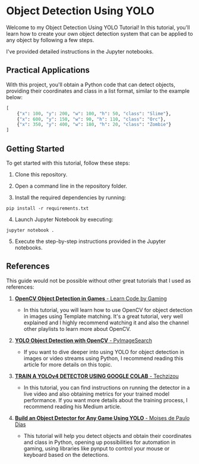 # Object Detection Using YOLO 

Welcome to my Object Detection Using YOLO Tutorial! In this tutorial, 
you'll learn how to create your own object detection system that can be applied to any object 
by following a few steps. 

I've provided detailed instructions in the Jupyter notebooks. 


## Practical Applications

With this project, you'll obtain a Python code that can detect objects, providing their coordinates and class in a list format, similar to the example below:

```python
[    
    {"x": 100, "y": 200, "w": 100, "h": 50, "class": "Slime"},    
    {"x": 600, "y": 150, "w": 90, "h": 110, "class": "Orc"},    
    {"x": 350, "y": 400, "w": 180, "h": 20, "class": "Zombie"}
]
```
## Getting Started

To get started with this tutorial, follow these steps:

1. Clone this repository.

2. Open a command line in the repository folder.

3. Install the required dependencies by running:

```pip install -r requirements.txt```

4. Launch Jupyter Notebook by executing:

```jupyter notebook .```

5. Execute the step-by-step instructions provided in the Jupyter notebooks.

## References

This guide would not be possible without other great tutorials that I used as references:

1. [**OpenCV Object Detection in Games** - Learn Code by Gaming](https://www.youtube.com/playlist?list=PL1m2M8LQlzfKtkKq2lK5xko4X-8EZzFPI)
    - In this tutorial, you will learn how to use OpenCV for object detection in images using Template matching. It's a great tutorial, very well explained and I highly recommend watching it and also the channel other playlists to learn more about OpenCV.

2. [**YOLO Object Detection with OpenCV** - PyImageSearch](https://pyimagesearch.com/2018/11/12/yolo-object-detection-with-opencv/)
    - If you want to dive deeper into using YOLO for object detection in images or video streams using Python, I recommend reading this article for more details on this topic.

3. [**TRAIN A YOLOv4 DETECTOR USING GOOGLE COLAB** - Techzizou](https://medium.com/analytics-vidhya/train-a-custom-yolov4-tiny-object-detector-using-google-colab-b58be08c9593)
    - In this tutorial, you can find instructions on running the detector in a live video and also obtaining metrics for your trained model performance. If you want more details about the training process, I recommend reading his Medium article.
4. [**Build an Object Detector for Any Game Using YOLO** - Moises de Paulo Dias](https://www.youtube.com/watch?v=RSXgyDf2ALo&t=1161s)
    - This tutorial will help you detect objects and obtain their coordinates and class in Python, opening up possibilities for automation in gaming, using libraries like pynput to control your mouse or keyboard based on the detections.
